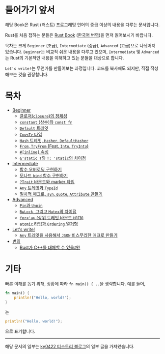 # 들어가기 앞서

해당 Book은 Rust (러스트) 프로그래밍 언어의 중급 이상의 내용을 다루는 문서입니다.

Rust를 처음 접하는 분들은 [Rust Book](https://doc.rust-lang.org/book/) ([한국어 번역](https://rinthel.github.io/rust-lang-book-ko/))을 먼저 읽어보시기 바랍니다.

목차는 크게 `Beginner` (초급), `Intermediate` (중급), `Advanced` (고급)으로 나뉘어져 있습니다. `Beginner`는 비교적 쉬운 내용을 다루고 있으며, `Intermediate` 및 `Advanced`는 Rust의 기본적인 내용을 이해하고 있는 분들을 대상으로 합니다.

`Let's write!`는 무언가를 만들어보는 과정입니다. 코드를 복사해도 되지만, 직접 작성해보는 것을 권장합니다.

# 목차

-   [Beginner](./beginner/README.md)
    -   [클로저(`closure`)의 정체성](./beginner/closure.md)
    -   [`constant` (상수)와 `const fn`](./beginner/const.md)
    -   [`Default` 트레잇](./beginner/default.md)
    -   [`Cow<T>` 타입](./beginner/cow.md)
    -   [`Hash` 트레잇, `Hasher`, `DefaultHasher`](./beginner/hash.md)
    -   [`From`, `TryFrom` (Feat. `Into`, `TryInto`)](./beginner/from.md)
    -   [`#[inline]` 속성](./beginner/inline.md)
    -   [`&'static T`와 `T: 'static`의 차이점](./beginner/static.md)
-   [Intermediate](./intermediate/README.md)
    -   [함수 오버로딩 구현하기](./intermediate/overloading.md)
    -   [모나드 `bind` 함수 구현하기](./intermediate/bind.md)
    -   [`?Trait` 바운드와 marker 타입](./intermediate/marker.md)
    -   [`Any` 트레잇과 `TypeId`](./intermediate/any.md)
    -   [절차적 매크로, `syn`, `quote`, `Attribute` 만들기](./intermediate/macro.md)
-   [Advanced](./advanced/README.md)
    -   [`Pin`과 `Unpin`](./advanced/pin.md)
    -   [`RwLock`, 그리고 `Mutex`의 차이점](./advanced/rwlock.md)
    -   [`for<'a>` (상위 트레잇 바운드 `HRTB`)](./advanced/for.md)
    -   [`atomic` 타입과 `Ordering` 열거형](./advanced/atomic.md)
-   [Let's write!](./lets_write/README.md)
    -   [`Any` 트레잇을 사용해서 `JSON` 비스무리한 매크로 만들기](./lets_write/json.md)
-   [번외](./etc/README.md)
    -   [Rust가 C++를 대체할 수 있을까?](./etc/rust_vs_cpp.md)

# 기타

빠른 이해를 돕기 위해, 상황에 따라 `fn main() { ..`을 생략합니다. 예를 들어,

```rust
fn main() {
    println!("Hello, world!");
}
```

는

```rust
println!("Hello, world!");
```

으로 표기합니다.

---

해당 문서의 일부는 [ky0422 티스토리 블로그](http://ky0422.tistory.com/)의 일부 글을 가져왔습니다.
